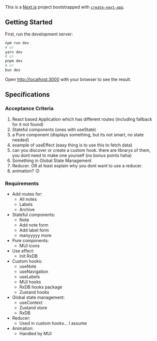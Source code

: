 This is a [Next.js](https://nextjs.org/) project bootstrapped with [`create-next-app`](https://github.com/vercel/next.js/tree/canary/packages/create-next-app).

## Getting Started

First, run the development server:

```bash
npm run dev
# or
yarn dev
# or
pnpm dev
# or
bun dev
```

Open [http://localhost:3000](http://localhost:3000) with your browser to see the result.

## Specifications

### Acceptance Criteria

1. React based Application which has different routes (including fallback for it not found)
2. Stateful components (ones with useState)
3. a Pure component (displays something, but its not smart, no state needed)
4. example of useEffect (easy thing is to use this to fetch data)
5. can you discover or create a custom hook. there are librarys of them, you dont need to make one yourself (no bonus points haha)
6. Something in Global State Management
7. Reducer. OR at least explain why you dont want to use a reducer.
8. animation? :D

### Requirements

- Add routes for:
  - All notes
  - Labels
  - Archive
- Stateful components:
  - Note
  - Add note form
  - Add label form
  - manyyyyy more
- Pure components:
  - MUI icons
- Use effect:
  - Init RxDB
- Custom hooks:
  - useNote
  - useNavigation
  - useLabels
  - MUI hooks
  - RxDB hooks package
  - Zustand hooks
- Global state management:
  - useContext
  - Zustand store
  - RxDB
- Reducer:
  - Used in custom hooks... I assume
- Animation:
  - Handled by MUI
